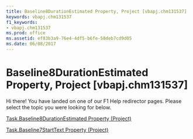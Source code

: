 ```yaml
---
title: Baseline8DurationEstimated Property, Project [vbapj.chm131537]
keywords: vbapj.chm131537
f1_keywords:
- vbapj.chm131537
ms.prod: office
ms.assetid: ef83b3a9-76e4-4df5-b6fe-58deb7cd9d05
ms.date: 06/08/2017
---
```



# Baseline8DurationEstimated Property, Project [vbapj.chm131537]

Hi there! You have landed on one of our F1 Help redirector pages. Please select the topic you were looking for below.

[Task.Baseline8DurationEstimated Property (Project)](http://msdn.microsoft.com/library/2196d897-42ab-8a01-884c-6dfa9bce453d%28Office.15%29.aspx)

[Task.Baseline7StartText Property (Project)](http://msdn.microsoft.com/library/684af7b4-b7e5-bf33-1492-feb4004d6cad%28Office.15%29.aspx)


